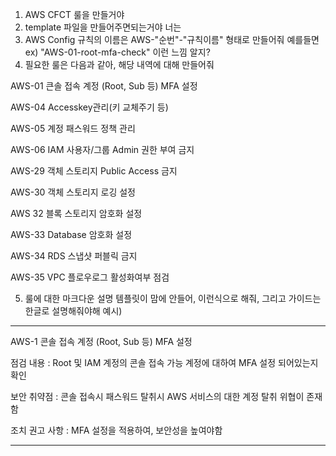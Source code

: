 1. AWS CFCT 룰을 만들거야
2. template 파일을 만들어주면되는거야 너는
3. AWS Config 규칙의 이름은 AWS-"순번"-"규칙이름" 형태로 만들어줘 예를들면
ex) "AWS-01-root-mfa-check" 이런 느낌 알지?
4. 필요한 룰은 다음과 같아, 해당 내역에 대해 만들어줘

AWS-01	큰솔 접속 계정 (Root, Sub 등) MFA 설정 


AWS-04	Accesskey관리(키 교체주기 등)


AWS-05	계정 패스워드 정책 관리


AWS-06	IAM 사용자/그룹 Admin 권한 부여 금지


AWS-29 객체 스토리지 Public Access 금지


AWS-30 객체 스토리지 로깅 설정


AWS 32 블록 스토리지 암호화 설정


AWS-33 Database 암호화 설정


AWS-34 RDS 스냅샷 퍼블릭 금지


AWS-35 VPC 플로우로그 활성화여부 점검


5. 룰에 대한 마크다운 설명 템플릿이 맘에 안들어, 이런식으로 해줘, 그리고 가이드는 한글로 설명해줘야해
예시)
-----
AWS-1 콘솔 접속 계정 (Root, Sub 등) MFA 설정


점검 내용 : Root 및 IAM 계정의 콘솔 접속 가능 계정에 대하여 MFA 설정 되어있는지 확인


보안 취약점 : 콘솔 접속시 패스워드 탈취시 AWS 서비스의 대한 계정 탈취 위협이 존재함


조치 권고 사항 : MFA 설정을 적용하여, 보안성을 높여야함


-----
